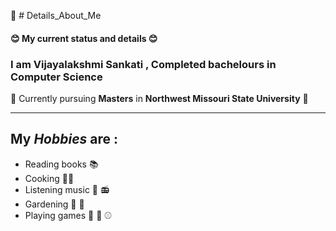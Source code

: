 :woman: # Details_About_Me 

#### :blush: My current status and details :blush:
### I am Vijayalakshmi Sankati , Completed bachelours in Computer Science
:book: Currently pursuing **Masters** in **Northwest Missouri State University** :book:


---
## My *Hobbies* are :
* Reading books :books:
* Cooking :cook:
* Listening music :musical_note: :radio:
* Gardening :herb: :deciduous_tree:
* Playing games :basketball: :tennis: :baseball:
